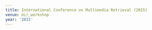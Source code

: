 ```yaml
---
title: International Conference on Multimedia Retrieval (2015)
venue: mir_workshop
year: '2015'
---
```

